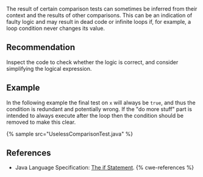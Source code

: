 The result of certain comparison tests can sometimes be inferred from their context and the results of other comparisons. This can be an indication of faulty logic and may result in dead code or infinite loops if, for example, a loop condition never changes its value.


## Recommendation
Inspect the code to check whether the logic is correct, and consider simplifying the logical expression.


## Example
In the following example the final test on `x` will always be `true`, and thus the condition is redundant and potentially wrong. If the "do more stuff" part is intended to always execute after the loop then the condition should be removed to make this clear.

{% sample src="UselessComparisonTest.java" %}

## References
* Java Language Specification: [The if Statement](https://docs.oracle.com/javase/specs/jls/se11/html/jls-14.html#jls-14.9).
{% cwe-references %}
